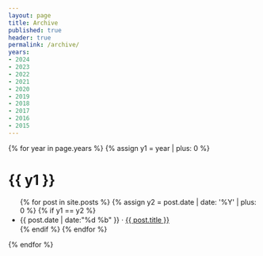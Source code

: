 ```yaml
---
layout: page
title: Archive
published: true
header: true 
permalink: /archive/
years:
- 2024
- 2023
- 2022
- 2021
- 2020
- 2019
- 2018
- 2017
- 2016
- 2015
---
```


{% for year in page.years %}
{% assign y1 = year | plus: 0 %}
# {{ y1 }}
<ul>
{% for post in site.posts %}
	{% assign y2 = post.date | date: '%Y' | plus: 0 %}
	{% if y1 == y2 %}
		<li style="line-height:1.5em">{{ post.date | date:"%d %b" }} &middot; <a href="{{ post.url }}">{{ post.title }}</a></li>
	{% endif %}
{% endfor %}
</ul>
{% endfor %}